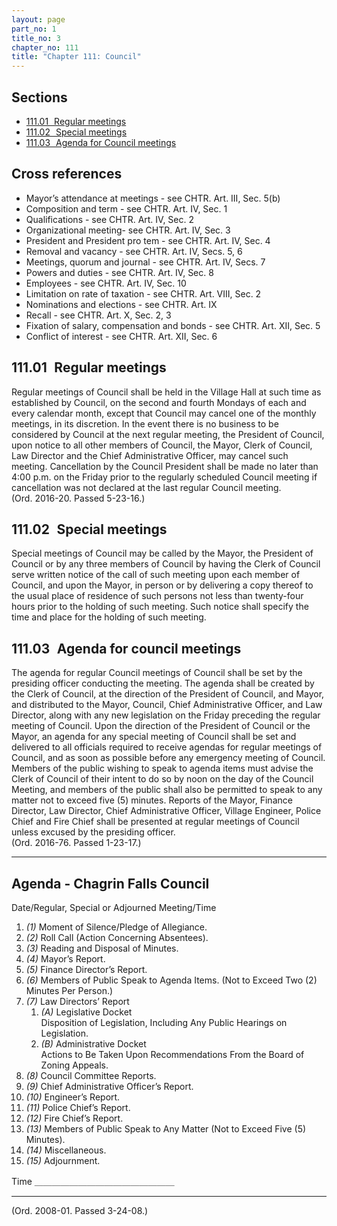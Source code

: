 ```yaml
---
layout: page
part_no: 1
title_no: 3
chapter_no: 111
title: "Chapter 111: Council"
---
```


## Sections

* [111.01   Regular meetings](#11101-regular-meetings)
* [111.02   Special meetings](#11102-special-meetings)
* [111.03   Agenda for Council meetings](#11103-agenda-for-council-meetings)

## Cross references

* Mayor’s attendance at meetings - see CHTR. Art. III, Sec. 5(b)
* Composition and term - see CHTR. Art. IV, Sec. 1
* Qualifications - see CHTR. Art. IV, Sec. 2
* Organizational meeting- see CHTR. Art. IV, Sec. 3
* President and President pro tem - see CHTR. Art. IV, Sec. 4
* Removal and vacancy - see CHTR. Art. IV, Secs. 5, 6
* Meetings, quorum and journal - see CHTR. Art. IV, Secs. 7
* Powers and duties - see CHTR. Art. IV, Sec. 8
* Employees - see CHTR. Art. IV, Sec. 10
* Limitation on rate of taxation - see CHTR. Art. VIII, Sec. 2
* Nominations and elections - see CHTR. Art. IX
* Recall - see CHTR. Art. X, Sec. 2, 3
* Fixation of salary, compensation and bonds - see CHTR. Art. XII, Sec. 5
* Conflict of interest - see CHTR. Art. XII, Sec. 6

## 111.01   Regular meetings

Regular meetings of Council shall be held in the Village Hall at such time as
established by Council, on the second and fourth Mondays of each and every
calendar month, except that Council may cancel one of the monthly meetings, in
its discretion. In the event there is no business to be considered by Council at
the next regular meeting, the President of Council, upon notice to all other
members of Council, the Mayor, Clerk of Council, Law Director and the Chief
Administrative Officer, may cancel such meeting. Cancellation by the Council
President shall be made no later than 4:00 p.m. on the Friday prior to the
regularly scheduled Council meeting if cancellation was not declared at the last
regular Council meeting.  
(Ord. 2016-20. Passed 5-23-16.)

## 111.02   Special meetings

Special meetings of Council may be called by the Mayor, the President of Council
or by any three members of Council by having the Clerk of Council serve written
notice of the call of such meeting upon each member of Council, and upon the
Mayor, in person or by delivering a copy thereof to the usual place of residence
of such persons not less than twenty-four hours prior to the holding of such
meeting. Such notice shall specify the time and place for the holding of such
meeting.

## 111.03   Agenda for council meetings

The agenda for regular Council meetings of Council shall be set by the presiding
officer conducting the meeting. The agenda shall be created by the Clerk of
Council, at the direction of the President of Council, and Mayor, and
distributed to the Mayor, Council, Chief Administrative Officer, and Law
Director, along with any new legislation on the Friday preceding the regular
meeting of Council. Upon the direction of the President of Council or the Mayor,
an agenda for any special meeting of Council shall be set and delivered to all
officials required to receive agendas for regular meetings of Council, and as
soon as possible before any emergency meeting of Council. Members of the public
wishing to speak to agenda items must advise the Clerk of Council of their
intent to do so by noon on the day of the Council Meeting, and members of the
public shall also be permitted to speak to any matter not to exceed five (5)
minutes. Reports of the Mayor, Finance Director, Law Director, Chief
Administrative Officer, Village Engineer, Police Chief and Fire Chief shall be
presented at regular meetings of Council unless excused by the presiding
officer.  
(Ord. 2016-76. Passed 1-23-17.)

---

## Agenda - Chagrin Falls Council

Date/Regular, Special or Adjourned Meeting/Time

<p class="Markdown-list--1-A"></p>

1. _(1)_ Moment of Silence/Pledge of Allegiance.
2. _(2)_ Roll Call (Action Concerning Absentees).
3. _(3)_ Reading and Disposal of Minutes.
4. _(4)_ Mayor’s Report.
5. _(5)_ Finance Director’s Report.
6. _(6)_ Members of Public Speak to Agenda Items. (Not to Exceed Two (2) Minutes
Per Person.)
7. _(7)_ Law Directors’ Report
   1. _(A)_ Legislative Docket  
   Disposition of Legislation, Including Any Public Hearings on Legislation.
   2. _(B)_ Administrative Docket  
   Actions to Be Taken Upon Recommendations From the Board of Zoning Appeals.
8. _(8)_ Council Committee Reports.
9. _(9)_ Chief Administrative Officer’s Report.
10. _(10)_ Engineer’s Report.
11. _(11)_ Police Chief’s Report.
12. _(12)_ Fire Chief’s Report.
13. _(13)_ Members of Public Speak to Any Matter (Not to Exceed Five (5)
Minutes).
14. _(14)_ Miscellaneous.
15. _(15)_ Adjournment.

Time ＿＿＿＿＿＿＿＿＿＿＿＿＿＿＿＿

---
  
(Ord. 2008-01. Passed 3-24-08.)
